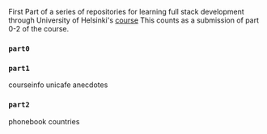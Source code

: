 First Part of a series of repositories for learning full stack development through University of Helsinki's [course](https://fullstackopen.com/en/)
This counts as a submission of part 0-2 of the course.
### `part0`
### `part1`
  courseinfo
  unicafe
  anecdotes
### `part2`
  phonebook
  countries
